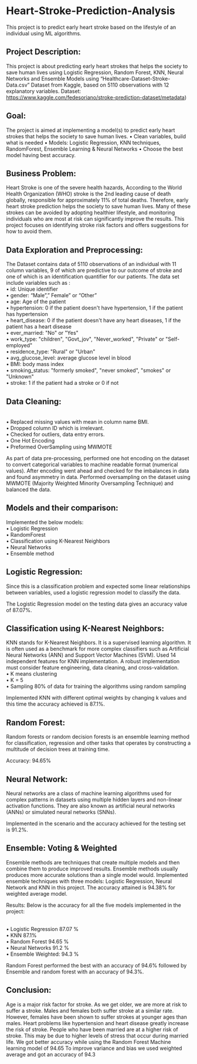 # Heart-Stroke-Prediction-Analysis
This project is to predict early heart stroke based on the lifestyle of an individual using ML algorithms.

## Project Description:
This project is about predicting early heart strokes that helps the society to save human lives using Logistic Regression, Random Forest, KNN, Neural Networks and Ensemble Models using “Healthcare-Dataset-Stroke-Data.csv” Dataset from Kaggle, based on 5110 observations with 12 explanatory variables.
Dataset: https://www.kaggle.com/fedesoriano/stroke-prediction-dataset/metadata)

## Goal: 
The project is aimed at implementing a model(s) to predict early heart strokes that helps the society to save human lives.
•	Clean variables, build what is needed
•	Models: Logistic Regression, KNN techniques, RandomForest, Ensemble Learning & Neural Networks
•	Choose the best model having best accuracy.

## Business Problem:
Heart Stroke is one of the severe health hazards, According to the World Health Organization (WHO) stroke is the 2nd leading cause of death globally, responsible for approximately 11% of total deaths. Therefore, early heart stroke prediction helps the society to save human lives. Many of these strokes can be avoided by adopting healthier lifestyle, and monitoring individuals who are most at risk can significantly improve the results.  This project focuses on identifying stroke risk factors and offers suggestions for how to avoid them.

## Data Exploration and Preprocessing:
The Dataset contains data of 5110 observations of an individual with 11 column variables, 9 of which are predictive to our outcome of stroke and one of which is an identification quantifier for our patients.
The data set include variables such as :
<br />• id:	Unique identifier
<br />• gender:	“Male”,” Female” or “Other”
<br />• age:	Age of the patient
<br />• hypertension:	0 if the patient doesn't have hypertension, 1 if the patient has hypertension
<br />• heart_disease:	0 if the patient doesn't have any heart diseases, 1 if the patient has a heart disease
<br />• ever_married:	"No" or "Yes"
<br />• work_type: "children", "Govt_jov", "Never_worked", "Private" or "Self-employed"
<br />• residence_type:	"Rural" or "Urban"
<br />• avg_glucose_level:	average glucose level in blood
<br />• BMI:	body mass index
<br />• smoking_status: 	"formerly smoked", "never smoked", "smokes" or "Unknown"
<br />• stroke:	1 if the patient had a stroke or 0 if not

## Data Cleaning:
<br />• Replaced missing values with mean in column name BMI.
<br />• Dropped column ID which is irrelevant.
<br />• Checked for outliers, data entry errors.
<br />• One Hot Encoding
<br />• Preformed OverSampling using MWMOTE

As part of data pre-processing, performed one hot encoding on the dataset to convert categorical variables to machine readable format (numerical values). After encoding went ahead and checked for the imbalances in data and found asymmetry in data. Performed oversampling on the dataset using MWMOTE (Majority Weighted Minority Oversampling Technique) and balanced the data.  

## Models and their comparison:
Implemented the below models:
<br />• Logistic Regression
<br />• RandomForest
<br />• Classification using K-Nearest Neighbors
<br />• Neural Networks
<br />• Ensemble method

## Logistic Regression:
Since this is a classification problem and expected some linear relationships between variables, used a logistic regression model to classify the data.

The Logistic Regression model on the testing data gives an accuracy value of 87.07%. 

## Classification using K-Nearest Neighbors:
KNN stands for K-Nearest Neighbors. It is a supervised learning algorithm. It is often used as a benchmark for more complex classifiers such as Artificial Neural Networks (ANN) and Support Vector Machines (SVM). Used 14 independent features for KNN implementation. A robust implementation must consider feature engineering, data cleaning, and cross-validation.
<br />• K means clustering
<br />• K = 5
<br />• Sampling 80% of data for training the algorithms using random sampling

Implemented KNN with different optimal weights by changing k values and this time the accuracy achieved is 87.1%.

## Random Forest:
Random forests or random decision forests is an ensemble learning method for classification, regression and other tasks that operates by constructing a multitude of decision trees at training time.

Accuracy: 94.65%

## Neural Network:
Neural networks are a class of machine learning algorithms used for complex patterns in datasets using multiple hidden layers and non-linear activation functions. They are also known as artificial neural networks (ANNs) or simulated neural networks (SNNs).

Implemented in the scenario and the accuracy achieved for the testing set is 91.2%.

## Ensemble: Voting & Weighted
Ensemble methods are techniques that create multiple models and then combine them to produce improved results. Ensemble methods usually produces more accurate solutions than a single model would. Implemented ensemble techniques with three models: Logistic Regression, Neural Network and KNN in this project.
The accuracy attained is 94.38% for weighted average model.


Results:
Below is the accuracy for all the five models implemented in the project:

<br />• Logistic Regression	87.07 %
<br />• KNN	87.1%
<br />• Random Forest	94.65 %
<br />• Neural Networks	91.2 %
<br />• Ensemble	Weighted: 94.3 %


Random Forest performed the best with an accuracy of 94.6% followed by Ensemble and random forest with an accuracy of 94.3%.

## Conclusion:
Age is a major risk factor for stroke. As we get older, we are more at risk to suffer a stroke. Males and females both suffer stroke at a similar rate. However, females have been shown to suffer strokes at younger ages than males. Heart problems like hypertension and heart disease greatly increase the risk of stroke. People who have been married are at a higher risk of stroke. This may be due to higher levels of stress that occur during married life. We got better accuracy while using the Random Forest Machine learning model of 94.65 To improve variance and bias we used weighted average and got an accuracy of 94.3


